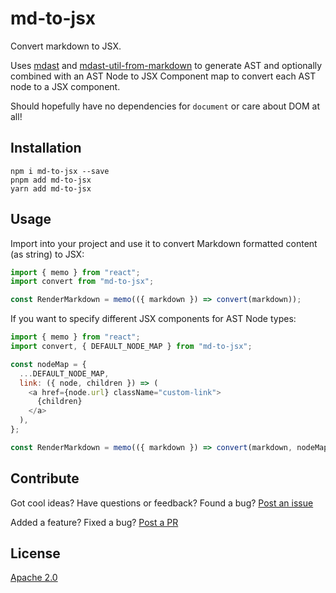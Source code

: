 # md-to-jsx

Convert markdown to JSX.

Uses [mdast](https://github.com/syntax-tree/mdast) and [mdast-util-from-markdown](https://github.com/syntax-tree/mdast-util-from-markdown) to generate AST and optionally combined with an AST Node to JSX Component map to convert each AST node to a JSX component.

Should hopefully have no dependencies for `document` or care about DOM at all!

## Installation

```shell
npm i md-to-jsx --save
pnpm add md-to-jsx
yarn add md-to-jsx
```

## Usage

Import into your project and use it to convert Markdown formatted content (as string) to JSX:

```js
import { memo } from "react";
import convert from "md-to-jsx";

const RenderMarkdown = memo(({ markdown }) => convert(markdown));
```

If you want to specify different JSX components for AST Node types:

```js
import { memo } from "react";
import convert, { DEFAULT_NODE_MAP } from "md-to-jsx";

const nodeMap = {
  ...DEFAULT_NODE_MAP,
  link: ({ node, children }) => (
    <a href={node.url} className="custom-link">
      {children}
    </a>
  ),
};

const RenderMarkdown = memo(({ markdown }) => convert(markdown, nodeMap));
```

## Contribute

Got cool ideas? Have questions or feedback? Found a bug? [Post an issue](https://github.com/lvl99/md-to-jsx/issues)

Added a feature? Fixed a bug? [Post a PR](https://github.com/lvl99/md-to-jsx/compare)

## License

[Apache 2.0](LICENSE.md)
